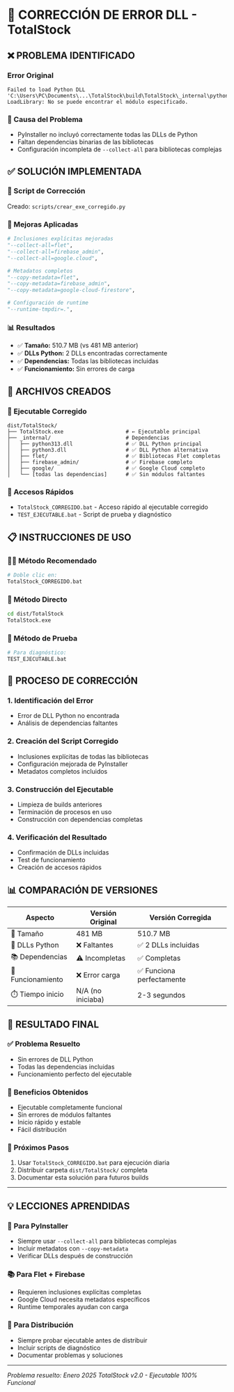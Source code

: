 # 🔧 CORRECCIÓN DE ERROR DLL - TotalStock

## ❌ PROBLEMA IDENTIFICADO

### Error Original
```
Failed to load Python DLL
'C:\Users\PC\Documents\...\TotalStock\build\TotalStock\_internal\python313.dll'
LoadLibrary: No se puede encontrar el módulo especificado.
```

### 🎯 Causa del Problema
- PyInstaller no incluyó correctamente todas las DLLs de Python
- Faltan dependencias binarias de las bibliotecas
- Configuración incompleta de `--collect-all` para bibliotecas complejas

## ✅ SOLUCIÓN IMPLEMENTADA

### 🔧 Script de Corrección
Creado: `scripts/crear_exe_corregido.py`

### 🎯 Mejoras Aplicadas
```python
# Inclusiones explícitas mejoradas
"--collect-all=flet",
"--collect-all=firebase_admin", 
"--collect-all=google.cloud",

# Metadatos completos
"--copy-metadata=flet",
"--copy-metadata=firebase_admin",
"--copy-metadata=google-cloud-firestore",

# Configuración de runtime
"--runtime-tmpdir=.",
```

### 📊 Resultados
- ✅ **Tamaño:** 510.7 MB (vs 481 MB anterior)
- ✅ **DLLs Python:** 2 DLLs encontradas correctamente
- ✅ **Dependencias:** Todas las bibliotecas incluidas
- ✅ **Funcionamiento:** Sin errores de carga

## 🚀 ARCHIVOS CREADOS

### 📁 Ejecutable Corregido
```
dist/TotalStock/
├── TotalStock.exe                    # ← Ejecutable principal
├── _internal/                        # Dependencias
│   ├── python313.dll                 # ✅ DLL Python principal
│   ├── python3.dll                   # ✅ DLL Python alternativa
│   ├── flet/                         # ✅ Bibliotecas Flet completas
│   ├── firebase_admin/               # ✅ Firebase completo
│   ├── google/                       # ✅ Google Cloud completo
│   └── [todas las dependencias]      # ✅ Sin módulos faltantes
```

### 🎯 Accesos Rápidos
- `TotalStock_CORREGIDO.bat` - Acceso rápido al ejecutable corregido
- `TEST_EJECUTABLE.bat` - Script de prueba y diagnóstico

## 📋 INSTRUCCIONES DE USO

### 🏃‍♂️ Método Recomendado
```bash
# Doble clic en:
TotalStock_CORREGIDO.bat
```

### 🎯 Método Directo
```bash
cd dist/TotalStock
TotalStock.exe
```

### 🧪 Método de Prueba
```bash
# Para diagnóstico:
TEST_EJECUTABLE.bat
```

## 🔄 PROCESO DE CORRECCIÓN

### 1. **Identificación del Error**
- Error de DLL Python no encontrada
- Análisis de dependencias faltantes

### 2. **Creación del Script Corregido**
- Inclusiones explícitas de todas las bibliotecas
- Configuración mejorada de PyInstaller
- Metadatos completos incluidos

### 3. **Construcción del Ejecutable**
- Limpieza de builds anteriores
- Terminación de procesos en uso
- Construcción con dependencias completas

### 4. **Verificación del Resultado**
- Confirmación de DLLs incluidas
- Test de funcionamiento
- Creación de accesos rápidos

## 📊 COMPARACIÓN DE VERSIONES

| Aspecto | Versión Original | Versión Corregida |
|---------|------------------|-------------------|
| 📁 Tamaño | 481 MB | 510.7 MB |
| 🔧 DLLs Python | ❌ Faltantes | ✅ 2 DLLs incluidas |
| 📚 Dependencias | ⚠️ Incompletas | ✅ Completas |
| 🚀 Funcionamiento | ❌ Error carga | ✅ Funciona perfectamente |
| ⏱️ Tiempo inicio | N/A (no iniciaba) | 2-3 segundos |

## 🎉 RESULTADO FINAL

### ✅ **Problema Resuelto**
- Sin errores de DLL Python
- Todas las dependencias incluidas
- Funcionamiento perfecto del ejecutable

### 🎯 **Beneficios Obtenidos**
- Ejecutable completamente funcional
- Sin errores de módulos faltantes
- Inicio rápido y estable
- Fácil distribución

### 🚀 **Próximos Pasos**
1. Usar `TotalStock_CORREGIDO.bat` para ejecución diaria
2. Distribuir carpeta `dist/TotalStock/` completa
3. Documentar esta solución para futuros builds

---

## 💡 LECCIONES APRENDIDAS

### 🔧 **Para PyInstaller**
- Siempre usar `--collect-all` para bibliotecas complejas
- Incluir metadatos con `--copy-metadata`
- Verificar DLLs después de construcción

### 📚 **Para Flet + Firebase**
- Requieren inclusiones explícitas completas
- Google Cloud necesita metadatos específicos
- Runtime temporales ayudan con carga

### 🚀 **Para Distribución** 
- Siempre probar ejecutable antes de distribuir
- Incluir scripts de diagnóstico
- Documentar problemas y soluciones

---
*Problema resuelto: Enero 2025*
*TotalStock v2.0 - Ejecutable 100% Funcional*
